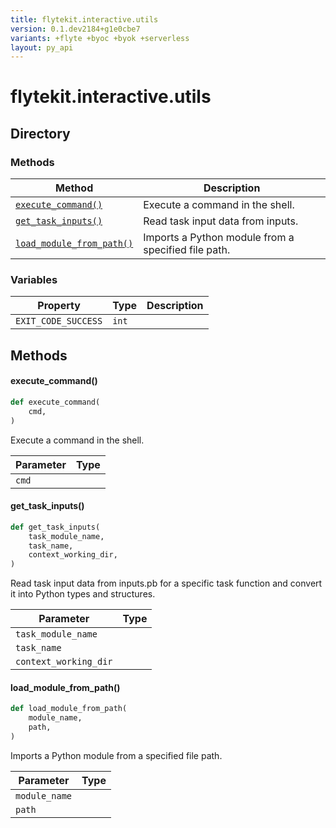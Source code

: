 ```yaml
---
title: flytekit.interactive.utils
version: 0.1.dev2184+g1e0cbe7
variants: +flyte +byoc +byok +serverless
layout: py_api
---
```


# flytekit.interactive.utils

## Directory

### Methods

| Method | Description |
|-|-|
| [`execute_command()`](#execute_command) | Execute a command in the shell. |
| [`get_task_inputs()`](#get_task_inputs) | Read task input data from inputs. |
| [`load_module_from_path()`](#load_module_from_path) | Imports a Python module from a specified file path. |


### Variables

| Property | Type | Description |
|-|-|-|
| `EXIT_CODE_SUCCESS` | `int` |  |

## Methods

#### execute_command()

```python
def execute_command(
    cmd,
)
```
Execute a command in the shell.


| Parameter | Type |
|-|-|
| `cmd` |  |

#### get_task_inputs()

```python
def get_task_inputs(
    task_module_name,
    task_name,
    context_working_dir,
)
```
Read task input data from inputs.pb for a specific task function and convert it into Python types and structures.



| Parameter | Type |
|-|-|
| `task_module_name` |  |
| `task_name` |  |
| `context_working_dir` |  |

#### load_module_from_path()

```python
def load_module_from_path(
    module_name,
    path,
)
```
Imports a Python module from a specified file path.



| Parameter | Type |
|-|-|
| `module_name` |  |
| `path` |  |

